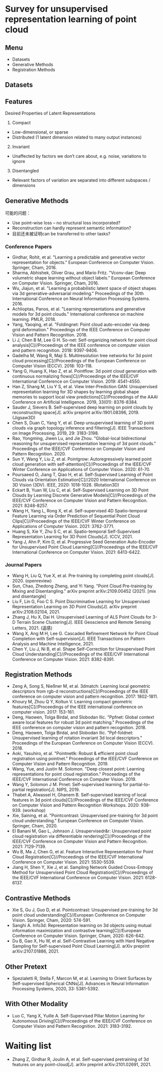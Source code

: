 # Survey for unsupervised representation learning of point cloud
## Menu
- Datasets
- Generative Methods
- Registration Methods
## Datasets
## Features
Desired Properties of Latent Representations
1) Compact
- Low-dimensional, or sparse  
- Distributed (1 latent dimension related to many output instances)
2) Invariant
- Unaffected by factors we don’t care about, e.g. noise, variations
to ignore
3) Disentangled
- Relevant factors of variation are separated into different
subspaces / dimensions
## Generative Methods
可能的问题：
- Use point-wise loss – no structural loss incorporated?
- Reconstruction can hardly represent semantic information?
- 目前还未被证明can be transferred to other tasks?
### Conference Papers
- Girdhar, Rohit, et al. "Learning a predictable and generative vector representation for objects." European Conference on Computer Vision. Springer, Cham, 2016.
- Sharma, Abhishek, Oliver Grau, and Mario Fritz. "Vconv-dae: Deep volumetric shape learning without object labels." European Conference on Computer Vision. Springer, Cham, 2016.
- Wu, Jiajun, et al. "Learning a probabilistic latent space of object shapes via 3d generative-adversarial modeling." Proceedings of the 30th International Conference on Neural Information Processing Systems. 2016.
- Achlioptas, Panos, et al. "Learning representations and generative models for 3d point clouds." International conference on machine learning. PMLR, 2018.
- Yang, Yaoqing, et al. "Foldingnet: Point cloud auto-encoder via deep grid deformation." Proceedings of the IEEE Conference on Computer Vision and Pattern Recognition. 2018.
- Li J, Chen B M, Lee G H. So-net: Self-organizing network for point cloud analysis[C]//Proceedings of the IEEE conference on computer vision and pattern recognition. 2018: 9397-9406.
- Gadelha M, Wang R, Maji S. Multiresolution tree networks for 3d point cloud processing[C]//Proceedings of the European Conference on Computer Vision (ECCV). 2018: 103-118.
- Yang G, Huang X, Hao Z, et al. Pointflow: 3d point cloud generation with continuous normalizing flows[C]//Proceedings of the IEEE/CVF International Conference on Computer Vision. 2019: 4541-4550.
- Han Z, Shang M, Liu Y S, et al. View Inter-Prediction GAN: Unsupervised representation learning for 3D shapes by learning global shape memories to support local view predictions[C]//Proceedings of the AAAI Conference on Artificial Intelligence. 2019, 33(01): 8376-8384.
- Sauder J, Sievers B. Self-supervised deep learning on point clouds by reconstructing space[J]. arXiv preprint arXiv:1901.08396, 2019. (Jigsaw3D)
- Chen S, Duan C, Yang Y, et al. Deep unsupervised learning of 3D point clouds via graph topology inference and filtering[J]. IEEE Transactions on Image Processing, 2019, 29: 3183-3198.
- Rao, Yongming, Jiwen Lu, and Jie Zhou. "Global-local bidirectional reasoning for unsupervised representation learning of 3d point clouds." Proceedings of the IEEE/CVF Conference on Computer Vision and Pattern Recognition. 2020.
- Sun Y, Wang Y, Liu Z, et al. Pointgrow: Autoregressively learned point cloud generation with self-attention[C]//Proceedings of the IEEE/CVF Winter Conference on Applications of Computer Vision. 2020: 61-70.
- Poursaeed O, Jiang T, Qiao H, et al. Self-Supervised Learning of Point Clouds via Orientation Estimation[C]//2020 International Conference on 3D Vision (3DV). IEEE, 2020: 1018-1028. (Rotation3D)
- Eckart B, Yuan W, Liu C, et al. Self-Supervised Learning on 3D Point Clouds by Learning Discrete Generative Models[C]//Proceedings of the IEEE/CVF Conference on Computer Vision and Pattern Recognition. 2021: 8248-8257.
- Wang H, Yang L, Rong X, et al. Self-supervised 4D Spatio-temporal Feature Learning via Order Prediction of Sequential Point Cloud Clips[C]//Proceedings of the IEEE/CVF Winter Conference on Applications of Computer Vision. 2021: 3762-3771.
- Huang S, Xie Y, Zhu S C, et al. Spatio-temporal Self-Supervised Representation Learning for 3D Point Clouds[J]. ICCV, 2021.
- Yang J, Ahn P, Kim D, et al. Progressive Seed Generation Auto-Encoder for Unsupervised Point Cloud Learning[C]//Proceedings of the IEEE/CVF International Conference on Computer Vision. 2021: 6413-6422.
### Journal Papers
- Wang H, Liu Q, Yue X, et al. Pre-training by completing point clouds[J]. 2020. (openreview)
- Sun, Chao, Zhedong Zheng, and Yi Yang. "Point Cloud Pre-training by Mixing and Disentangling." arXiv preprint arXiv:2109.00452 (2021). [mix and disentangle]
- Liu F, Lin G, Foo C S. Point Discriminative Learning for Unsupervised Representation Learning on 3D Point Clouds[J]. arXiv preprint arXiv:2108.02104, 2021.
- Zhang J, Hu X, Dai H. Unsupervised Learning of ALS Point Clouds for 3-D Terrain Scene Clustering[J]. IEEE Geoscience and Remote Sensing Letters, 2021. (遥感)
- Wang X, Ang M H, Lee G. Cascaded Refinement Network for Point Cloud Completion with Self-supervision[J]. IEEE Transactions on Pattern Analysis and Machine Intelligence, 2021.
- Chen Y, Liu J, Ni B, et al. Shape Self-Correction for Unsupervised Point Cloud Understanding[C]//Proceedings of the IEEE/CVF International Conference on Computer Vision. 2021: 8382-8391.

## Registration Methods
- Zeng A, Song S, Nießner M, et al. 3dmatch: Learning local geometric descriptors from rgb-d reconstructions[C]//Proceedings of the IEEE conference on computer vision and pattern recognition. 2017: 1802-1811.
- Khoury M, Zhou Q Y, Koltun V. Learning compact geometric features[C]//Proceedings of the IEEE international conference on computer vision. 2017: 153-161.
- Deng, Haowen, Tolga Birdal, and Slobodan Ilic. "Ppfnet: Global context aware local features for robust 3d point matching." Proceedings of the IEEE conference on computer vision and pattern recognition. 2018.
- Deng, Haowen, Tolga Birdal, and Slobodan Ilic. "Ppf-foldnet: Unsupervised learning of rotation invariant 3d local descriptors." Proceedings of the European Conference on Computer Vision (ECCV). 2018.
- Aoki, Yasuhiro, et al. "Pointnetlk: Robust & efficient point cloud registration using pointnet." Proceedings of the IEEE/CVF Conference on Computer Vision and Pattern Recognition. 2019.
- Wang, Yue, and Justin M. Solomon. "Deep closest point: Learning representations for point cloud registration." Proceedings of the IEEE/CVF International Conference on Computer Vision. 2019.
- Wang Y, Solomon J M. Prnet: Self-supervised learning for partial-to-partial registration[J]. NIPS, 2019.
- Thabet A, Alwassel H, Ghanem B. Self-supervised learning of local features in 3d point clouds[C]//Proceedings of the IEEE/CVF Conference on Computer Vision and Pattern Recognition Workshops. 2020: 938-939. (workshop)
- Xie, Saining, et al. "Pointcontrast: Unsupervised pre-training for 3d point cloud understanding." European Conference on Computer Vision. Springer, Cham, 2020.
- El Banani M, Gao L, Johnson J. Unsupervisedr&r: Unsupervised point cloud registration via differentiable rendering[C]//Proceedings of the IEEE/CVF Conference on Computer Vision and Pattern Recognition. 2021: 7129-7139.
- Wu B, Ma J, Chen G, et al. Feature Interactive Representation for Point Cloud Registration[C]//Proceedings of the IEEE/CVF International Conference on Computer Vision. 2021: 5530-5539.
- Jiang H, Shen Y, Xie J, et al. Sampling Network Guided Cross-Entropy Method for Unsupervised Point Cloud Registration[C]//Proceedings of the IEEE/CVF International Conference on Computer Vision. 2021: 6128-6137.

## Contrastive Methods
- Xie S, Gu J, Guo D, et al. Pointcontrast: Unsupervised pre-training for 3d point cloud understanding[C]//European Conference on Computer Vision. Springer, Cham, 2020: 574-591.
- Sanghi A. Info3d: Representation learning on 3d objects using mutual information maximization and contrastive learning[C]//European Conference on Computer Vision. Springer, Cham, 2020: 626-642.
- Du B, Gao X, Hu W, et al. Self-Contrastive Learning with Hard Negative Sampling for Self-supervised Point Cloud Learning[J]. arXiv preprint arXiv:2107.01886, 2021.

## Other Pretext
- Spezialetti R, Stella F, Marcon M, et al. Learning to Orient Surfaces by Self-supervised Spherical CNNs[J]. Advances in Neural Information Processing Systems, 2020, 33: 5381-5392.

## With Other Modality
- Luo C, Yang X, Yuille A. Self-Supervised Pillar Motion Learning for Autonomous Driving[C]//Proceedings of the IEEE/CVF Conference on Computer Vision and Pattern Recognition. 2021: 3183-3192.

# Waiting list
- Zhang Z, Girdhar R, Joulin A, et al. Self-supervised pretraining of 3d features on any point-cloud[J]. arXiv preprint arXiv:2101.02691, 2021.

